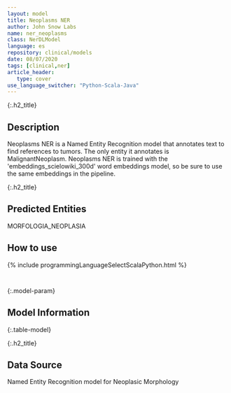 ```yaml
---
layout: model
title: Neoplasms NER
author: John Snow Labs
name: ner_neoplasms
class: NerDLModel
language: es
repository: clinical/models
date: 08/07/2020
tags: [clinical,ner]
article_header:
   type: cover
use_language_switcher: "Python-Scala-Java"
---
```


{:.h2_title}
## Description 
Neoplasms NER is a Named Entity Recognition model that annotates text to find references to tumors. The only entity it annotates is MalignantNeoplasm. Neoplasms NER is trained with the 'embeddings_scielowiki_300d' word embeddings model, so be sure to use the same embeddings in the pipeline.

 {:.h2_title}
## Predicted Entities
MORFOLOGIA_NEOPLASIA 



## How to use 
<div class="tabs-box" markdown="1">

{% include programmingLanguageSelectScalaPython.html %}

```python

```

```scala

```
</div>



{:.model-param}
## Model Information
{:.table-model}





{:.h2_title}
## Data Source
Named Entity Recognition model for Neoplasic Morphology


